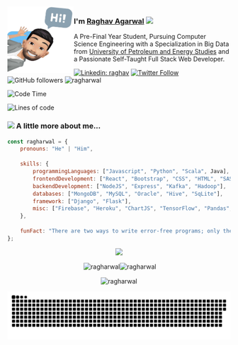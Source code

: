 <img align="left" width="150" height="150" alt="Raghav Agarwal" src="https://github.com/ragharwal/ragharwal/blob/main/assests/avatarwithoutBG.png?raw=true"/>

### I'm [Raghav Agarwal](https://ragharwal.me) <img src="https://media.giphy.com/media/WUlplcMpOCEmTGBtBW/giphy.gif" width="30"> 

A Pre-Final Year Student, Pursuing Computer Science Engineering with a Specialization in Big Data from [University of Petroleum and Energy Studies](https://www.upes.ac.in/) and a Passionate Self-Taught Full Stack Web Developer.

[![Linkedin: raghav](https://img.shields.io/badge/-ragharwal-blue?style=flat-square&logo=Linkedin&logoColor=white&link=https://www.linkedin.com/in/ragharwal/)](https://www.linkedin.com/in/ragharwal/)
[![Twitter Follow](https://img.shields.io/twitter/follow/ragharwal?label=Follow)](https://twitter.com/intent/follow?screen_name=ragharwal)
![GitHub followers](https://img.shields.io/github/followers/ragharwal?label=Follow&style=social)
<img src="https://komarev.com/ghpvc/?username=ragharwal&label=Profile%20views&color=0e75b6&style=flat" alt="ragharwal" />

![Code Time](http://img.shields.io/badge/Code%20Time-1%2C149%20hrs%207%20mins-blue)

![Lines of code](https://img.shields.io/badge/From%20Hello%20World%20I%27ve%20Written-1%20Million%20lines%20of%20code-blue)

### <img src="https://media.giphy.com/media/VgCDAzcKvsR6OM0uWg/giphy.gif" width="50"> A little more about me...  

```javascript
const ragharwal = {
    pronouns: "He" | "Him",

    skills: {
        programmingLanguages: ["Javascript", "Python", "Scala", Java],
        frontendDevelopment: ["React", "Bootstrap", "CSS", "HTML", "SASS"],
        backendDevelopment: ["NodeJS", "Express", "Kafka", "Hadoop"],
        databases: ["MongoDB", "MySQL", "Oracle", "Hive", "SqLite"],
        framework: ["Django", "Flask"],
        misc: ["Firebase", "Heroku", "ChartJS", "TensorFlow", "Pandas", "OpenCV"]
    },

    funFact: "There are two ways to write error-free programs; only the third one works"
};
```

<p align="center">
  <img src="https://capsule-render.vercel.app/api?type=waving&color=tokyonight&height=60&section=footer"/>
</p>


<p align="center">&nbsp;<img width="480" src="https://github-readme-stats.vercel.app/api?username=ragharwal&theme=tokyonight&show_icons=true&locale=en" alt="ragharwal" /><img width="480" src="https://github-readme-streak-stats.herokuapp.com/?user=ragharwal&theme=tokyonight&show_icons=true&locale=en" alt="ragharwal" /></p>
<p align="center"><img align="center" src="https://github-readme-stats.vercel.app/api/top-langs?username=ragharwal&theme=tokyonight&show_icons=true&locale=en&layout=compact" alt="ragharwal" /></p>

<p align="center">
  <img src="https://github.com/ragharwal/ragharwal/raw/output/github-contribution-grid-snake.svg" alt="snake"></center>
</p>
